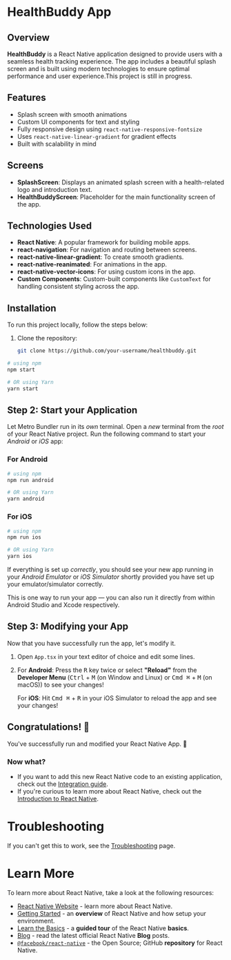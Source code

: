 # HealthBuddy App

## Overview

**HealthBuddy** is a React Native application designed to provide users with a seamless health tracking experience. The app includes a beautiful splash screen and is built using modern technologies to ensure optimal performance and user experience.This project is still in progress.

## Features

- Splash screen with smooth animations
- Custom UI components for text and styling
- Fully responsive design using `react-native-responsive-fontsize`
- Uses `react-native-linear-gradient` for gradient effects
- Built with scalability in mind

## Screens

- **SplashScreen**: Displays an animated splash screen with a health-related logo and introduction text.
- **HealthBuddyScreen**: Placeholder for the main functionality screen of the app.

## Technologies Used

- **React Native**: A popular framework for building mobile apps.
- **react-navigation**: For navigation and routing between screens.
- **react-native-linear-gradient**: To create smooth gradients.
- **react-native-reanimated**: For animations in the app.
- **react-native-vector-icons**: For using custom icons in the app.
- **Custom Components**: Custom-built components like `CustomText` for handling consistent styling across the app.

## Installation

To run this project locally, follow the steps below:

1. Clone the repository:

   ```bash
   git clone https://github.com/your-username/healthbuddy.git
   ```

```bash
# using npm
npm start

# OR using Yarn
yarn start
```

## Step 2: Start your Application

Let Metro Bundler run in its _own_ terminal. Open a _new_ terminal from the _root_ of your React Native project. Run the following command to start your _Android_ or _iOS_ app:

### For Android

```bash
# using npm
npm run android

# OR using Yarn
yarn android
```

### For iOS

```bash
# using npm
npm run ios

# OR using Yarn
yarn ios
```

If everything is set up _correctly_, you should see your new app running in your _Android Emulator_ or _iOS Simulator_ shortly provided you have set up your emulator/simulator correctly.

This is one way to run your app — you can also run it directly from within Android Studio and Xcode respectively.

## Step 3: Modifying your App

Now that you have successfully run the app, let's modify it.

1. Open `App.tsx` in your text editor of choice and edit some lines.
2. For **Android**: Press the <kbd>R</kbd> key twice or select **"Reload"** from the **Developer Menu** (<kbd>Ctrl</kbd> + <kbd>M</kbd> (on Window and Linux) or <kbd>Cmd ⌘</kbd> + <kbd>M</kbd> (on macOS)) to see your changes!

   For **iOS**: Hit <kbd>Cmd ⌘</kbd> + <kbd>R</kbd> in your iOS Simulator to reload the app and see your changes!

## Congratulations! :tada:

You've successfully run and modified your React Native App. :partying_face:

### Now what?

- If you want to add this new React Native code to an existing application, check out the [Integration guide](https://reactnative.dev/docs/integration-with-existing-apps).
- If you're curious to learn more about React Native, check out the [Introduction to React Native](https://reactnative.dev/docs/getting-started).

# Troubleshooting

If you can't get this to work, see the [Troubleshooting](https://reactnative.dev/docs/troubleshooting) page.

# Learn More

To learn more about React Native, take a look at the following resources:

- [React Native Website](https://reactnative.dev) - learn more about React Native.
- [Getting Started](https://reactnative.dev/docs/environment-setup) - an **overview** of React Native and how setup your environment.
- [Learn the Basics](https://reactnative.dev/docs/getting-started) - a **guided tour** of the React Native **basics**.
- [Blog](https://reactnative.dev/blog) - read the latest official React Native **Blog** posts.
- [`@facebook/react-native`](https://github.com/facebook/react-native) - the Open Source; GitHub **repository** for React Native.
